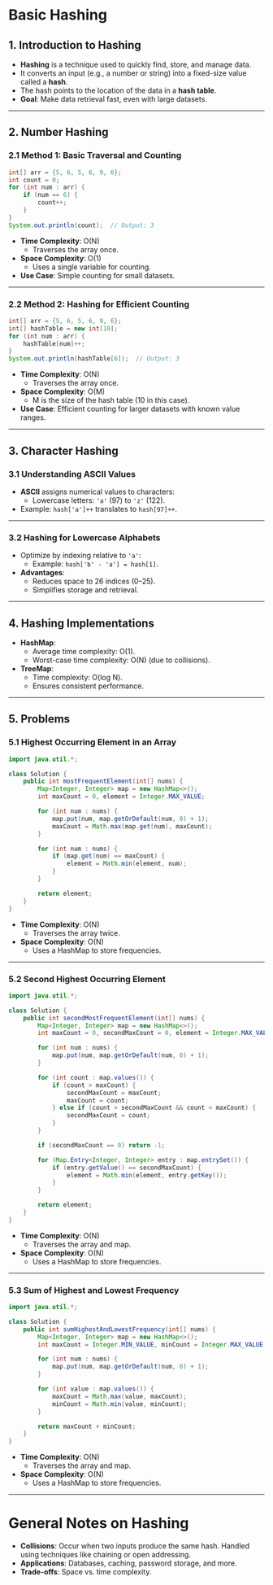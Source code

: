 # Basic Hashing

## 1. Introduction to Hashing

- **Hashing** is a technique used to quickly find, store, and manage data.
- It converts an input (e.g., a number or string) into a fixed-size value called a **hash**.
- The hash points to the location of the data in a **hash table**.
- **Goal**: Make data retrieval fast, even with large datasets.

---

## 2. Number Hashing

### 2.1 Method 1: Basic Traversal and Counting

```java
int[] arr = {5, 6, 5, 6, 9, 6};
int count = 0;
for (int num : arr) {
    if (num == 6) {
        count++;
    }
}
System.out.println(count);  // Output: 3
```

- **Time Complexity**: O(N)
  - Traverses the array once.
- **Space Complexity**: O(1)
  - Uses a single variable for counting.
- **Use Case**: Simple counting for small datasets.

---

### 2.2 Method 2: Hashing for Efficient Counting

```java
int[] arr = {5, 6, 5, 6, 9, 6};
int[] hashTable = new int[10];
for (int num : arr) {
    hashTable[num]++;
}
System.out.println(hashTable[6]);  // Output: 3
```

- **Time Complexity**: O(N)
  - Traverses the array once.
- **Space Complexity**: O(M)
  - M is the size of the hash table (10 in this case).
- **Use Case**: Efficient counting for larger datasets with known value ranges.

---

## 3. Character Hashing

### 3.1 Understanding ASCII Values

- **ASCII** assigns numerical values to characters:
  - Lowercase letters: `'a'` (97) to `'z'` (122).
- Example: `hash['a']++` translates to `hash[97]++`.

---

### 3.2 Hashing for Lowercase Alphabets

- Optimize by indexing relative to `'a'`:
  - Example: `hash['b' - 'a'] = hash[1]`.
- **Advantages**:
  - Reduces space to 26 indices (0–25).
  - Simplifies storage and retrieval.

---

## 4. Hashing Implementations

- **HashMap**:
  - Average time complexity: O(1).
  - Worst-case time complexity: O(N) (due to collisions).
- **TreeMap**:
  - Time complexity: O(log N).
  - Ensures consistent performance.

---

## 5. Problems

### 5.1 Highest Occurring Element in an Array

```java
import java.util.*;

class Solution {
    public int mostFrequentElement(int[] nums) {
        Map<Integer, Integer> map = new HashMap<>();
        int maxCount = 0, element = Integer.MAX_VALUE;

        for (int num : nums) {
            map.put(num, map.getOrDefault(num, 0) + 1);
            maxCount = Math.max(map.get(num), maxCount);
        }

        for (int num : nums) {
            if (map.get(num) == maxCount) {
                element = Math.min(element, num);
            }
        }

        return element;
    }
}
```

- **Time Complexity**: O(N)
  - Traverses the array twice.
- **Space Complexity**: O(N)
  - Uses a HashMap to store frequencies.

---

### 5.2 Second Highest Occurring Element

```java
import java.util.*;

class Solution {
    public int secondMostFrequentElement(int[] nums) {
        Map<Integer, Integer> map = new HashMap<>();
        int maxCount = 0, secondMaxCount = 0, element = Integer.MAX_VALUE;

        for (int num : nums) {
            map.put(num, map.getOrDefault(num, 0) + 1);
        }

        for (int count : map.values()) {
            if (count > maxCount) {
                secondMaxCount = maxCount;
                maxCount = count;
            } else if (count > secondMaxCount && count < maxCount) {
                secondMaxCount = count;
            }
        }

        if (secondMaxCount == 0) return -1;

        for (Map.Entry<Integer, Integer> entry : map.entrySet()) {
            if (entry.getValue() == secondMaxCount) {
                element = Math.min(element, entry.getKey());
            }
        }

        return element;
    }
}
```

- **Time Complexity**: O(N)
  - Traverses the array and map.
- **Space Complexity**: O(N)
  - Uses a HashMap to store frequencies.

---

### 5.3 Sum of Highest and Lowest Frequency

```java
import java.util.*;

class Solution {
    public int sumHighestAndLowestFrequency(int[] nums) {
        Map<Integer, Integer> map = new HashMap<>();
        int maxCount = Integer.MIN_VALUE, minCount = Integer.MAX_VALUE;

        for (int num : nums) {
            map.put(num, map.getOrDefault(num, 0) + 1);
        }

        for (int value : map.values()) {
            maxCount = Math.max(value, maxCount);
            minCount = Math.min(value, minCount);
        }

        return maxCount + minCount;
    }
}
```

- **Time Complexity**: O(N)
  - Traverses the array and map.
- **Space Complexity**: O(N)
  - Uses a HashMap to store frequencies.

---

# **General Notes on Hashing**

- **Collisions**: Occur when two inputs produce the same hash. Handled using techniques like chaining or open addressing.
- **Applications**: Databases, caching, password storage, and more.
- **Trade-offs**: Space vs. time complexity.
